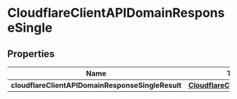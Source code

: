 # CloudflareClientAPIDomainResponseSingle

## Properties
Name | Type | Description | Notes
------------ | ------------- | ------------- | -------------
**cloudflareClientAPIDomainResponseSingleResult** | [**CloudflareClientAPIDomain**](CloudflareClientAPIDomain.md) |  |  [optional]
